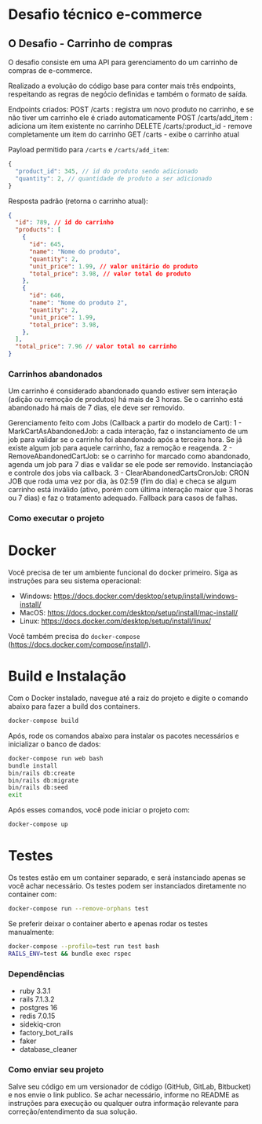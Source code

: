 # Desafio técnico e-commerce

## O Desafio - Carrinho de compras
O desafio consiste em uma API para gerenciamento do um carrinho de compras de e-commerce.

Realizado a evolução do código base para conter mais três endpoints, respeitando as regras de negócio definidas e também o formato de saída.

Endpoints criados:
POST /carts : registra um novo produto no carrinho, e se não tiver um carrinho ele é criado automaticamente
POST /carts/add_item : adiciona um item existente no carrinho
DELETE /carts/:product_id - remove completamente um item do carrinho
GET /carts - exibe o carrinho atual

Payload permitido para `/carts` e `/carts/add_item`:
```js
{
  "product_id": 345, // id do produto sendo adicionado
  "quantity": 2, // quantidade de produto a ser adicionado
}
```

Resposta padrão (retorna o carrinho atual):


```json
{
  "id": 789, // id do carrinho
  "products": [
    {
      "id": 645,
      "name": "Nome do produto",
      "quantity": 2,
      "unit_price": 1.99, // valor unitário do produto
      "total_price": 3.98, // valor total do produto
    },
    {
      "id": 646,
      "name": "Nome do produto 2",
      "quantity": 2,
      "unit_price": 1.99,
      "total_price": 3.98,
    },
  ],
  "total_price": 7.96 // valor total no carrinho
}
```

### Carrinhos abandonados
Um carrinho é considerado abandonado quando estiver sem interação (adição ou remoção de produtos) há mais de 3 horas. Se o carrinho está abandonado há mais de 7 dias, ele deve ser removido.

Gerenciamento feito com Jobs (Callback a partir do modelo de Cart):
1 - MarkCartAsAbandonedJob: a cada interação, faz o instanciamento de um job para validar se o carrinho foi abandonado após a terceira hora. Se já existe algum job para aquele carrinho, faz a remoção e reagenda.
2 - RemoveAbandonedCartJob: se o carrinho for marcado como abandonado, agenda um job para 7 dias e validar se ele pode ser removido.
Instanciação e controle dos jobs via callback.
3 - ClearAbandonedCartsCronJob: CRON JOB que roda uma vez por dia, às 02:59 (fim do dia) e checa se algum carrinho está inválido (ativo, porém com última interação maior que 3 horas ou 7 dias) e faz o tratamento adequado. Fallback para casos de falhas.

### Como executar o projeto

# Docker
Você precisa de ter um ambiente funcional do docker primeiro. Siga as instruções para seu sistema operacional:
- Windows: https://docs.docker.com/desktop/setup/install/windows-install/
- MacOS: https://docs.docker.com/desktop/setup/install/mac-install/
- Linux: https://docs.docker.com/desktop/setup/install/linux/

Você também precisa do `docker-compose` (https://docs.docker.com/compose/install/).

# Build e Instalação
Com o Docker instalado, navegue até a raiz do projeto e digite o comando abaixo para fazer a build dos containers.
```bash
docker-compose build
```

Após, rode os comandos abaixo para instalar os pacotes necessários e inicializar o banco de dados:
```bash
docker-compose run web bash
bundle install
bin/rails db:create
bin/rails db:migrate
bin/rails db:seed
exit
```

Após esses comandos, você pode iniciar o projeto com:
```bash
docker-compose up
```

# Testes
Os testes estão em um container separado, e será instanciado apenas se você achar necessário. Os testes podem ser instanciados diretamente no container com:
```bash
docker-compose run --remove-orphans test
```
Se preferir deixar o container aberto e apenas rodar os testes manualmente:
```bash
docker-compose --profile=test run test bash
RAILS_ENV=test && bundle exec rspec
```

### Dependências
- ruby 3.3.1
- rails 7.1.3.2
- postgres 16
- redis 7.0.15
- sidekiq-cron
- factory_bot_rails
- faker
- database_cleaner

### Como enviar seu projeto
Salve seu código em um versionador de código (GitHub, GitLab, Bitbucket) e nos envie o link publico. Se achar necessário, informe no README as instruções para execução ou qualquer outra informação relevante para correção/entendimento da sua solução.
